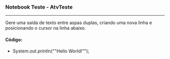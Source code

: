 ### Notebook Teste - AtvTeste
**********************
Gere uma saída de texto entre aspas duplas, criando uma nova linha e posicionando o cursor na linha abaixo.
#### Código:

* System.out.println("\"Hello World!\""); 
